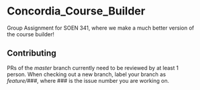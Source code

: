 # Concordia_Course_Builder
Group Assignment for SOEN 341, where we make a much better version of the course builder!

## Contributing
PRs of the _master_ branch currently need to be reviewed by at least 1 person. 
When checking out a new branch, label your branch as *feature/###*, where ### is the issue number you are working on. 

